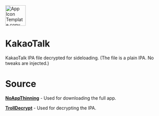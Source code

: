 <img width="64" height="64" alt="App Icon Template copy" src="https://github.com/user-attachments/assets/3a4064b1-14ec-4430-b6fe-cd119a19f282" />


# KakaoTalk
KakaoTalk IPA file decrypted for sideloading. (The file is a plain IPA. No tweaks are injected.)


# Source
[**NoAppThinning**](https://alias20.gitlab.io/apt/debs/it.ned.noappthinning_1.1_iphoneos-arm64.deb) - Used for downloading the full app.

**[TrollDecrypt](https://github.com/donato-fiore/TrollDecrypt)** - Used for decrypting the IPA.
